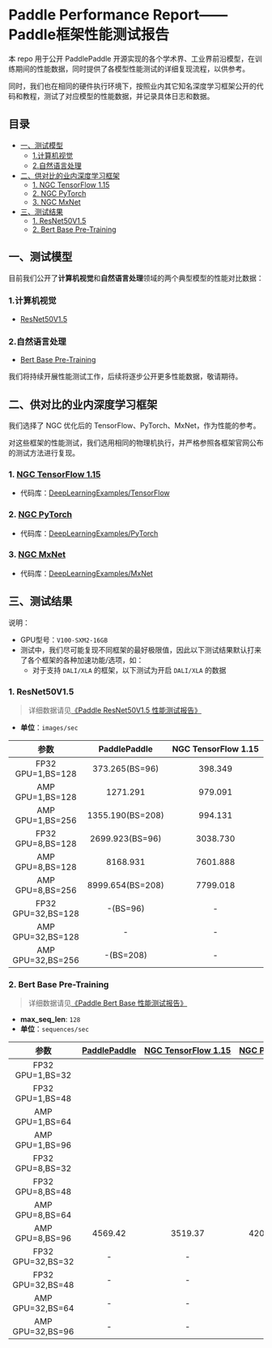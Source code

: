 <!-- omit in toc -->
# Paddle Performance Report——Paddle框架性能测试报告


本 repo 用于公开 PaddlePaddle 开源实现的各个学术界、工业界前沿模型，在训练期间的性能数据，同时提供了各模型性能测试的详细复现流程，以供参考。

同时，我们也在相同的硬件执行环境下，按照业内其它知名深度学习框架公开的代码和教程，测试了对应模型的性能数据，并记录具体日志和数据。

<!-- omit in toc -->
## 目录

- [一、测试模型](#一测试模型)
  - [1.计算机视觉](#1计算机视觉)
  - [2.自然语言处理](#2自然语言处理)
- [二、供对比的业内深度学习框架](#二供对比的业内深度学习框架)
  - [1. NGC TensorFlow 1.15](#1-ngc-tensorflow-115)
  - [2. NGC PyTorch](#2-ngc-pytorch)
  - [3. NGC MxNet](#3-ngc-mxnet)
- [三、测试结果](#三测试结果)
  - [1. ResNet50V1.5](#1-resnet50v15)
  - [2. Bert Base Pre-Training](#2-bert-base-pre-training)

## 一、测试模型

目前我们公开了**计算机视觉**和**自然语言处理**领域的两个典型模型的性能对比数据：

### 1.计算机视觉
- [ResNet50V1.5](./ResNet50V1.5)

### 2.自然语言处理
- [Bert Base Pre-Training](./Bert)

我们将持续开展性能测试工作，后续将逐步公开更多性能数据，敬请期待。

## 二、供对比的业内深度学习框架

我们选择了 NGC 优化后的 TensorFlow、PyTorch、MxNet，作为性能的参考。

对这些框架的性能测试，我们选用相同的物理机执行，并严格参照各框架官网公布的测试方法进行复现。

### 1. [NGC TensorFlow 1.15](https://ngc.nvidia.com/catalog/containers/nvidia:tensorflow/tags)

- 代码库：[DeepLearningExamples/TensorFlow](https://github.com/NVIDIA/DeepLearningExamples/tree/master/TensorFlow)

### 2. [NGC PyTorch](https://ngc.nvidia.com/catalog/containers/nvidia:pytorch/tags)

- 代码库：[DeepLearningExamples/PyTorch](https://github.com/NVIDIA/DeepLearningExamples/tree/master/PyTorch)
### 3. [NGC MxNet](https://ngc.nvidia.com/catalog/containers/nvidia:mxnet/tags)

- 代码库：[DeepLearningExamples/MxNet](https://github.com/NVIDIA/DeepLearningExamples/tree/master/MxNet)


## 三、测试结果

说明：

- GPU型号：`V100-SXM2-16GB`
- 测试中，我们尽可能复现不同框架的最好极限值，因此以下测试结果默认打来了各个框架的各种加速功能/选项，如：
   - 对于支持 `DALI/XLA` 的框架，以下测试为开启 `DALI/XLA` 的数据

### 1. ResNet50V1.5

> 详细数据请见[《Paddle ResNet50V1.5 性能测试报告》](./ResNet50V1.5)

- **单位**：`images/sec`

| 参数 | PaddlePaddle | NGC TensorFlow 1.15 | NGC PyTorch | NGC MXNet |
|:-----:|:-----:|:-----:|:-----:|:-----:|
| FP32 GPU=1,BS=128 | 373.265(BS=96) | 398.349 | 356.77 | 381.46(BS=96) |
| AMP GPU=1,BS=128 | 1271.291 | 979.091 | 782.43 | 1316.7 |
| AMP GPU=1,BS=256 | 1355.190(BS=208) | 994.131 | 798.15 | 1412(BS=192) |
| FP32 GPU=8,BS=128 | 2699.923(BS=96) | 3038.730 | 2742.41 | 2948.2(BS=96) |
| AMP GPU=8,BS=128 | 8168.931 | 7601.888 | 5715.58 | 9500.5 |
| AMP GPU=8,BS=256 | 8999.654(BS=208) | 7799.018 | 6007.61 | 10440(BS=192) |
| FP32 GPU=32,BS=128 | -(BS=96) | - | - | -(BS=96) |
| AMP GPU=32,BS=128 | - | - | - | - |
| AMP GPU=32,BS=256 | -(BS=208) | - | - | -(BS=192) |

### 2. Bert Base Pre-Training
> 详细数据请见[《Paddle Bert Base 性能测试报告》](./Bert)

- **max_seq_len**: `128`
- **单位**：`sequences/sec`


| 参数 | [PaddlePaddle](./Bert) | [NGC TensorFlow 1.15](./Bert/OtherReports/TensorFlow) | [NGC PyTorch](./Bert/OtherReports/PyTorch) |
|:-----:|:-----:|:-----:|:-----:|
| FP32 GPU=1,BS=32 |  |  |  |
| FP32 GPU=1,BS=48 |  |  |  |
| AMP GPU=1,BS=64 |  |  |  |
| AMP GPU=1,BS=96 |  |  |  |
| FP32 GPU=8,BS=32 | |  |  |
| FP32 GPU=8,BS=48 |  |  |  |
| AMP GPU=8,BS=64 |  |  | |
| AMP GPU=8,BS=96 | 4569.42 | 3519.37 | 4208.12|
| FP32 GPU=32,BS=32 | - | - | - |
| FP32 GPU=32,BS=48 | - | - | - |
| AMP GPU=32,BS=64 | - | - | - |
| AMP GPU=32,BS=96 | - | - | - |
